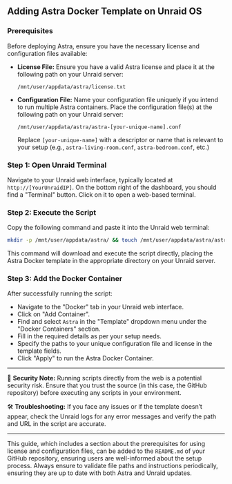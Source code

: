 ## Adding Astra Docker Template on Unraid OS

### Prerequisites
Before deploying Astra, ensure you have the necessary license and configuration files available:

- **License File:** Ensure you have a valid Astra license and place it at the following path on your Unraid server:
  ```
  /mnt/user/appdata/astra/license.txt
  ```
- **Configuration File:** Name your configuration file uniquely if you intend to run multiple Astra containers. Place the configuration file(s) at the following path on your Unraid server:
  ```
  /mnt/user/appdata/astra/astra-[your-unique-name].conf
  ```
  Replace `[your-unique-name]` with a descriptor or name that is relevant to your setup (e.g., `astra-living-room.conf`, `astra-bedroom.conf`, etc.)

### Step 1: Open Unraid Terminal
Navigate to your Unraid web interface, typically located at `http://[YourUnraidIP]`. On the bottom right of the dashboard, you should find a "Terminal" button. Click on it to open a web-based terminal.

### Step 2: Execute the Script
Copy the following command and paste it into the Unraid web terminal:

```bash
mkdir -p /mnt/user/appdata/astra/ && touch /mnt/user/appdata/astra/astra.conf && bash <(wget -qO - https://raw.githubusercontent.com/mrgs83/mrgs-docked-astra/main/download_template.sh)
```
This command will download and execute the script directly, placing the Astra Docker template in the appropriate directory on your Unraid server.

### Step 3: Add the Docker Container
After successfully running the script:
- Navigate to the "Docker" tab in your Unraid web interface.
- Click on "Add Container".
- Find and select `Astra` in the "Template" dropdown menu under the "Docker Containers" section.
- Fill in the required details as per your setup needs.
- Specify the paths to your unique configuration file and license in the template fields.
- Click "Apply" to run the Astra Docker Container.

---

🔐 **Security Note:** Running scripts directly from the web is a potential security risk. Ensure that you trust the source (in this case, the GitHub repository) before executing any scripts in your environment.

🛠 **Troubleshooting:** If you face any issues or if the template doesn’t appear, check the Unraid logs for any error messages and verify the path and URL in the script are accurate.

---

This guide, which includes a section about the prerequisites for using license and configuration files, can be added to the `README.md` of your GitHub repository, ensuring users are well-informed about the setup process. Always ensure to validate file paths and instructions periodically, ensuring they are up to date with both Astra and Unraid updates.
